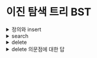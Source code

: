 #  이진 탐색 트리 BST
<details>
    <summary>정의와  insert</summary>
    
```python
class TreeNode:
	def __init__(self):
		self.left = None
		self.data = None
		self.right = None


def insert(root, value):
    node = TreeNode()
    node.data = value

    if root is None:
        return node

    current = root
    while True:
        if value < current.data:
            if current.left is None:
                current.left = node
                break
            current = current.left  # 이동
        else:
            if current.right is None:
                current.right = node
                break
            current = current.right  # 이동
    return root
```

하나의 데이터가 양쪽으로 가리키는 구조로, 이중 링크드 리스트와는 달리 비선형구조이다. root와 value를 받아 기존 BST의 밖에서 Treenode를 생성하고 데이터를 받은 후, value가 current.data보다 작으면 왼쪽으로 이동하고 current=current.left로 이동한다. else문부터는 value>=current.data인 경우이다.
</details>




<details>
    <summary>search</summary>
    
```python
def search(find_number):
    current = root
    while True:
        if find_number == current.data:
            return True
        elif find_number < current.data:
            if current.left is None:
                return False
            current = current.left
        else:
            if current.right is None:
                return False
            current = current.right
```

찾는 숫자가 current.data보다 작을 경우, current=current.left로 가기 전에 current.left가 none일 경우 false를 리턴하는 코드를 먼저 실행한다. 이를 right의 경우까지 실행하고 나면 해당 진행 전체를 while True로 묶는다. current가 자리이동할 수 있도록 current=root도 빼먹지 말자.
</details>





<details>
    <summary>delete</summary>
    
```python
def delete(node, value):
    if node is None:
        return None

    if value < node.data:
        node.left = delete(node.left, value)
    elif value > node.data:
        node.right = delete(node.right, value)
    else:  # 같은 경우. 삭제할 노드를 찾음
        if node.left is None:
            return node.right
        elif node.right is None:
            return node.left
        # 자식이 2개인 노드를 삭제
        max_smaller_node = node.left
        while max_smaller_node.right:
            max_smaller_node = max_smaller_node.right  # move
        node.data = max_smaller_node.data
        node.left = delete(node.left, max_smaller_node.data)
    return node
```

else 앞에는 재귀호출이다. 그 이후는 자식이 비어있다면 남은 반대쪽 자식 (또는 False) 을 반환한다. 이는 else문이 node로 들어가 그 노드의 자식 노드로 나오는 것을 통해 알 수 있다. 그렇다면 자식이 둘 다 있는 경우는 어떻게 될까? 왼쪽 서브트리의 가장 큰값을 찾아 node.data에 넣고 이렇게 값이 복사된 기존의 노드를 삭제한다. 그렇다면 이렇게 해도 트리의 정보는 원하는 단 한 가지(또는 0가지)만 삭제되는 것일까?
</details>





<details>
    <summary>delete 의문점에 대한 답</summary>

이진트리에서 자식 노드들이 올 수 있는 숫자의 범위는 부모 노드, 부모 노드의 부모 노드, ... 를 따른다. 이처럼 자식 노드에서 부모 노드로 데이터가 올라가도 범위는 넓어지거나 경우에 따라 같아지기만 할 뿐, 더 줄어들지 않아 노드 데이터 범위의 축소가 일어나지 않는다. 이는 위 delete의 이러한 알고리즘이 알맞은 알고리즘임을 시사한다.
</details>
